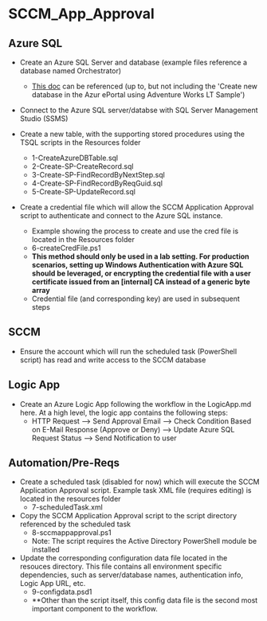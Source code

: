 # SCCM_App_Approval

## Azure SQL
* Create an Azure SQL Server and database (example files reference a database named Orchestrator)
  * [This doc](https://docs.microsoft.com/en-us/azure/sql-database/sql-database-get-started) can be referenced (up to, but not including the 'Create new database in the Azur ePortal using Adventure Works LT Sample')

* Connect to the Azure SQL server/databse with SQL Server Management Studio (SSMS)
* Create a new table, with the supporting stored procedures using the TSQL scripts in the Resources folder
  * 1-CreateAzureDBTable.sql
  * 2-Create-SP-CreateRecord.sql
  * 3-Create-SP-FindRecordByNextStep.sql
  * 4-Create-SP-FindRecordByReqGuid.sql
  * 5-Create-SP-UpdateRecord.sql
* Create a credential file which will allow the SCCM Application Approval script to authenticate and connect to the Azure SQL instance.
  * Example showing the process to create and use the cred file is located in the Resources folder
  * 6-createCredFile.ps1
  * **This method should only be used in a lab setting. For production scenarios, setting up Windows Authentication with Azure SQL should be leveraged, or encrypting the credential file with a user certificate issued from an [internal] CA instead of a generic byte array**
  * Credential file (and corresponding key) are used in subsequent steps

## SCCM
* Ensure the account which will run the scheduled task (PowerShell script) has read and write access to the SCCM database

## Logic App
* Create an Azure Logic App following the workflow in the LogicApp.md here. At a high level, the logic app contains the following steps:
  * HTTP Request --> Send Approval Email --> Check Condition Based on E-Mail Response (Approve or Deny) --> Update Azure SQL Request Status --> Send Notification to user
## Automation/Pre-Reqs
* Create a scheduled task (disabled for now) which will execute the SCCM Application Approval script. Example task XML file (requires editing) is located in the resources folder
  * 7-scheduledTask.xml
* Copy the SCCM Application Approval script to the script directory referenced by the scheduled task
  * 8-sccmappapproval.ps1
  * Note: The script requires the Active Directory PowerShell module be installed
* Update the corresponding configuration data file located in the resouces directory. This file contains all environment specific dependencies, such as server/database names, authentication info, Logic App URL, etc.
  * 9-configdata.psd1
  * **Other than the script itself, this config data file is the second most important component to the workflow.

